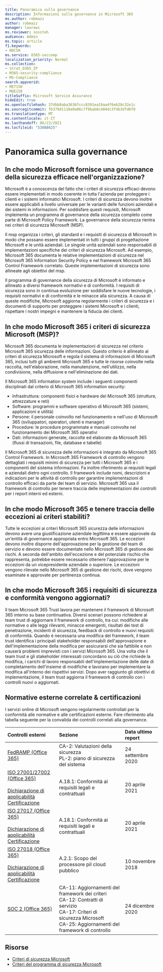 ```yaml
---
title: Panoramica sulla governance
description: Informazioni sulla governance in Microsoft 365
ms.author: robmazz
author: robmazz
manager: laurawi
ms.reviewer: sosstah
audience: Admin
ms.topic: article
f1.keywords:
- NOCSH
ms.service: O365-seccomp
localization_priority: Normal
ms.collection:
- Strat_O365_IP
- M365-security-compliance
- MS-Compliance
search.appverid:
- MET150
- MOE150
titleSuffix: Microsoft Service Assurance
hideEdit: true
ms.openlocfilehash: 37dbb0aba3636fccc8391ea19aadf6eb28c32e1c
ms.sourcegitcommit: fb379d1110a9a86c7f9bab8c484dc3f4b3dfd6f0
ms.translationtype: MT
ms.contentlocale: it-IT
ms.lasthandoff: 06/23/2021
ms.locfileid: "53088625"
---
```

# <a name="governance-overview"></a>Panoramica sulla governance

## <a name="how-does-microsoft-provide-effective-security-governance-across-the-enterprise"></a>In che modo Microsoft fornisce una governance della sicurezza efficace nell'organizzazione?

Microsoft è a conoscenza del fatto che i criteri di sicurezza efficaci devono essere implementati in modo coerente in tutta l'azienda per proteggere i clienti e i sistemi informatici Microsoft. I criteri di sicurezza devono inoltre essere applicabili a livello universale per le varianti delle funzioni aziendali e dei sistemi in informazioni. Per soddisfare questi requisiti, Microsoft implementa un programma di governance della sicurezza completo come parte di Microsoft Policy Framework. La governance della sicurezza rientra nei criteri di sicurezza Microsoft (MSP).

Il msp organizza i criteri, gli standard e i requisiti di sicurezza di Microsoft in modo che possano essere implementati in tutti i gruppi di progettazione Microsoft e le unità aziendali. Le singole unità aziendali sono responsabili di implementazioni specifiche dei criteri di sicurezza Microsoft. Ad esempio, Microsoft 365 documenta le relative implementazioni di sicurezza nel Microsoft 365 Information Security Policy e nel framework Microsoft 365 Control Framework correlato. Queste implementazioni di sicurezza sono allineate agli obiettivi del msp.

Il programma di governance della sicurezza di Microsoft è informato e allineato a diversi framework normativi e di conformità. I requisiti di sicurezza sono in continua evoluzione per soddisfare le nuove tecnologie, i requisiti normativi e di conformità e le minacce alla sicurezza. A causa di queste modifiche, Microsoft aggiorna regolarmente i criteri di sicurezza e i documenti di supporto per proteggere i sistemi Microsoft e i clienti, rispettare i nostri impegni e mantenere la fiducia dei clienti.

## <a name="how-does-microsoft-365-implement-the-microsoft-security-policy-msp"></a>In che modo Microsoft 365 i criteri di sicurezza Microsoft (MSP)?

Microsoft 365 documenta le implementazioni di sicurezza nel criterio Microsoft 365 sicurezza delle informazioni. Questo criterio è allineato ai criteri di sicurezza Microsoft e regola il sistema di informazioni di Microsoft 365, inclusi tutti gli ambienti Microsoft 365 e tutte le risorse coinvolte nella raccolta, nell'elaborazione, nella manutenzione, nell'utilizzo, nella condivisione, nella diffusione e nell'eliminazione dei dati.

Il Microsoft 365 information system include i seguenti componenti disciplinati dal criterio di Microsoft 365 information security:

- Infrastruttura: componenti fisici e hardware dei Microsoft 365 (strutture, attrezzature e reti)
- Software: programmi e software operativo di Microsoft 365 (sistemi, applicazioni e utilità)
- Persone: il personale coinvolto nel funzionamento e nell'uso di Microsoft 365 (sviluppatori, operatori, utenti e manager)
- Procedure: le procedure programmate e manuali coinvolte nel funzionamento dei Microsoft 365 operativi
- Dati: informazioni generate, raccolte ed elaborate da Microsoft 365 (flussi di transazioni, file, database e tabelle)

Il Microsoft 365 di sicurezza delle informazioni è integrato da Microsoft 365 Control Framework. In Microsoft 365 Framework di controllo vengono dettagliati i requisiti minimi di sicurezza per tutti i Microsoft 365 e i componenti del sistema informazioni. Fa inoltre riferimento ai requisiti legali e aziendali dietro ogni controllo. Il framework include nomi, descrizioni e indicazioni per le attività di controllo per garantire implementazioni di controllo efficaci da parte dei team di servizio. Microsoft 365 usa il framework di controllo per tenere traccia delle implementazioni dei controlli per i report interni ed esterni.

## <a name="how-does-microsoft-365-limit-and-track-exceptions-to-established-policies"></a>In che modo Microsoft 365 e tenere traccia delle eccezioni ai criteri stabiliti?

Tutte le eccezioni ai criteri Microsoft 365 sicurezza delle informazioni devono avere una giustificazione aziendale legittima e essere approvate da un'entità di governance appropriata entro Microsoft 365. Le eccezioni devono inoltre disporre dell'approvazione per la gestione del team di servizio e devono essere documentate nello Microsoft 365 di gestione dei rischi. A seconda dell'ambito dell'eccezione e del potenziale rischio che rappresenta, potrebbe essere necessario ottenere l'approvazione per le eccezioni da un vicepresidente aziendale o superiore. Le eccezioni vengono rilevate nello Microsoft 365 di gestione dei rischi, dove vengono esaminate e approvate per pertinenza continua.

## <a name="how-does-microsoft-365-keep-security-and-compliance-requirements-updated"></a>In che modo Microsoft 365 i requisiti di sicurezza e conformità vengono aggiornati?

Il team Microsoft 365 Trust lavora per mantenere il framework di Microsoft 365 interno su base continuativa. Diversi scenari possono richiedere al team trust di aggiornare il framework di controllo, tra cui: modifiche alle normative o alle leggi rilevanti, minacce emergenti, risultati dei test di penetrazione, incidenti di sicurezza, feedback di controllo e nuovi requisiti di conformità. Quando è necessaria una modifica del framework, il team trust identifica i principali stakeholder responsabili dell'approvazione e dell'implementazione della modifica per assicurarsi che sia fattibile e non causerà problemi imprevisti con i servizi Microsoft 365. Una volta che il team trust e gli stakeholder interessati concordano su ciò che richiede la modifica, i carichi di lavoro responsabili dell'implementazione delle date di completamento dell'insieme di modifiche e lavorano per implementare la modifica all'interno dei rispettivi servizi. Dopo aver raggiunto gli obiettivi di implementazione, il team trust aggiorna il framework di controllo con i controlli nuovi o aggiornati.

## <a name="related-external-regulations--certifications"></a>Normative esterne correlate & certificazioni

I servizi online di Microsoft vengono regolarmente controllati per la conformità alle normative e alle certificazioni esterne. Fare riferimento alla tabella seguente per la convalida dei controlli correlati alla governance.

| **Controlli esterni** | **Sezione** | **Data ultimo report** |
|:--------------------|:------------|:-----------------------|
| [FedRAMP (Office 365)](https://compliance.microsoft.com/compliancemanager) | CA-2: Valutazioni della sicurezza <br> PL-2: piano di sicurezza del sistema | 24 settembre 2020 |
| [ISO 27001/27002 (Office 365)](https://servicetrust.microsoft.com/ViewPage/MSComplianceGuideV3?command=Download&downloadType=Document&downloadId=8d625374-4f2d-49f8-9d37-a4281ba98222&tab=7027ead0-3d6b-11e9-b9e1-290b1eb4cdeb&docTab=7027ead0-3d6b-11e9-b9e1-290b1eb4cdeb_ISO_Reports) <br><br> [Dichiarazione di applicabilità](https://servicetrust.microsoft.com/ViewPage/MSComplianceGuideV3?command=Download&downloadType=Document&downloadId=c0df4ce8-c77e-4183-84eb-c8688470d8b1&tab=7027ead0-3d6b-11e9-b9e1-290b1eb4cdeb&docTab=7027ead0-3d6b-11e9-b9e1-290b1eb4cdeb_ISO_Reports) <br> [Certificazione](https://servicetrust.microsoft.com/ViewPage/MSComplianceGuideV3?command=Download&downloadType=Document&downloadId=1e84a14a-2468-45ac-9412-5e53250d57ec&tab=7027ead0-3d6b-11e9-b9e1-290b1eb4cdeb&docTab=7027ead0-3d6b-11e9-b9e1-290b1eb4cdeb_ISO_Reports) | A.18.1: Conformità ai requisiti legali e contrattuali | 20 aprile 2021 |
| [ISO 27017 (Office 365)](https://servicetrust.microsoft.com/ViewPage/MSComplianceGuideV3?command=Download&downloadType=Document&downloadId=8d625374-4f2d-49f8-9d37-a4281ba98222&tab=7027ead0-3d6b-11e9-b9e1-290b1eb4cdeb&docTab=7027ead0-3d6b-11e9-b9e1-290b1eb4cdeb_ISO_Reports) <br><br> [Dichiarazione di applicabilità](https://servicetrust.microsoft.com/ViewPage/MSComplianceGuideV3?command=Download&downloadType=Document&downloadId=c0df4ce8-c77e-4183-84eb-c8688470d8b1&tab=7027ead0-3d6b-11e9-b9e1-290b1eb4cdeb&docTab=7027ead0-3d6b-11e9-b9e1-290b1eb4cdeb_ISO_Reports) <br> [Certificazione](https://servicetrust.microsoft.com/ViewPage/MSComplianceGuideV3?command=Download&downloadType=Document&downloadId=70de0999-5451-43a3-9ef4-761e8fbfb1a3&tab=7027ead0-3d6b-11e9-b9e1-290b1eb4cdeb&docTab=7027ead0-3d6b-11e9-b9e1-290b1eb4cdeb_ISO_Reports) | A.18.1: Conformità ai requisiti legali e contrattuali | 20 aprile 2021 |
| [ISO 27018 (Office 365)](https://servicetrust.microsoft.com/ViewPage/MSComplianceGuideV3?command=Download&downloadType=Document&downloadId=8d625374-4f2d-49f8-9d37-a4281ba98222&tab=7027ead0-3d6b-11e9-b9e1-290b1eb4cdeb&docTab=7027ead0-3d6b-11e9-b9e1-290b1eb4cdeb_ISO_Reports) <br><br> [Dichiarazione di applicabilità](https://servicetrust.microsoft.com/ViewPage/MSComplianceGuideV3?command=Download&downloadType=Document&downloadId=c0df4ce8-c77e-4183-84eb-c8688470d8b1&tab=7027ead0-3d6b-11e9-b9e1-290b1eb4cdeb&docTab=7027ead0-3d6b-11e9-b9e1-290b1eb4cdeb_ISO_Reports) <br> [Certificazione](https://servicetrust.microsoft.com/ViewPage/MSComplianceGuideV3?command=Download&downloadType=Document&downloadId=43e89534-f48d-42ea-a7a7-3523ff516036&tab=7027ead0-3d6b-11e9-b9e1-290b1eb4cdeb&docTab=7027ead0-3d6b-11e9-b9e1-290b1eb4cdeb_ISO_Reports) | A.2.1: Scopo del processore piI cloud pubblico | 10 novembre 2018 |
| [SOC 2 (Office 365)](https://servicetrust.microsoft.com/ViewPage/MSComplianceGuideV3?command=Download&downloadType=Document&downloadId=a73c1738-7892-42b7-acd3-87b6371c53f6&tab=7027ead0-3d6b-11e9-b9e1-290b1eb4cdeb&docTab=7027ead0-3d6b-11e9-b9e1-290b1eb4cdeb_SOC_%2F_SSAE_16_Reports) | CA-11: Aggiornamenti del framework dei criteri <br> CA-12: Contratti di servizio <br> CA-17: Criteri di sicurezza Microsoft <br> CA-25: Aggiornamenti del framework di controllo | 24 dicembre 2020 |

## <a name="resources"></a>Risorse

- [Criteri di sicurezza Microsoft](https://servicetrust.microsoft.com/ViewPage/TrustDocumentsV3?command=Download&downloadType=Document&downloadId=bc35aefb-ec41-4a0e-bfc7-10aa5169ca88&tab=7f51cb60-3d6c-11e9-b2af-7bb9f5d2d913&docTab=7f51cb60-3d6c-11e9-b2af-7bb9f5d2d913_FAQ_and_White_Papers)
- [Criteri del programma di sicurezza Microsoft](https://servicetrust.microsoft.com/ViewPage/TrustDocumentsV3?command=Download&downloadType=Document&downloadId=4b010ac5-2861-4d20-b8ff-db77875b43a9&tab=7f51cb60-3d6c-11e9-b2af-7bb9f5d2d913&docTab=7f51cb60-3d6c-11e9-b2af-7bb9f5d2d913_FAQ_and_White_Papers)